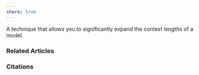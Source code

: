 ```yaml
---
share: true
---
```


A technique that allows you to significantly expand the context lengths of a model.

### Related Articles

### Citations
